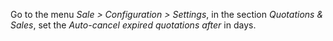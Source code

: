 Go to the menu *Sale \> Configuration \> Settings*, in the section
*Quotations & Sales*, set the *Auto-cancel expired quotations after* in
days.
